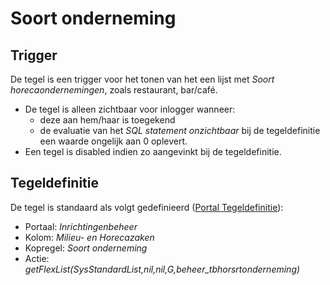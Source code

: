 # Soort onderneming

## Trigger

De tegel is een trigger voor het tonen van het een lijst met _Soort horecaondernemingen_, zoals restaurant, bar/café.

- De tegel is alleen zichtbaar voor inlogger wanneer:
  - deze aan hem/haar is toegekend
  - de evaluatie van het _SQL statement onzichtbaar_ bij de tegeldefinitie een waarde ongelijk aan 0 oplevert.
- Een tegel is disabled indien zo aangevinkt bij de tegeldefinitie.

## Tegeldefinitie

De tegel is standaard als volgt gedefinieerd ([Portal Tegeldefinitie](/docs/instellen_inrichten/portaldefinitie/portal_tegel.md)):

- Portaal: _Inrichtingenbeheer_
- Kolom: _Milieu- en Horecazaken_
- Kopregel: _Soort onderneming_
- Actie: _getFlexList(SysStandardList,nil,nil,G,beheer_tbhorsrtonderneming)_
